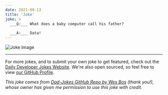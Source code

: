 ```yaml
---
date: 2021-09-13
title: 'Joke'
joke: >
  ___Q:___ What does a baby computer call his father?
  
  ___A:___ Data!
---
```



![Joke Image](https://private.xtrp.io/projects/DailyDeveloperJokes/public_image_server/images/5e1258c00f974.png)

---

For more jokes, and to submit your own joke to get featured, check out the [Daily Developer Jokes Website](https://dailydeveloperjokes.github.io/). We're also open sourced, so feel free to view [our GitHub Profile](https://github.com/dailydeveloperjokes).


_This joke comes from [Dad-Jokes GitHub Repo by Wes Bos](https://github.com/wesbos/dad-jokes) (thank you!), whose owner has given me permission to use this joke with credit._

<!--
Joke text:
**Q:** What does a baby computer call his father?

**A:** Data!
 -->


